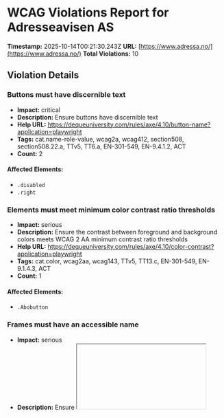 # WCAG Violations Report for Adresseavisen AS

**Timestamp:** 2025-10-14T00:21:30.243Z
**URL:** [https://www.adressa.no/](https://www.adressa.no/)
**Total Violations:** 10

## Violation Details

### Buttons must have discernible text

- **Impact:** critical
- **Description:** Ensure buttons have discernible text
- **Help URL:** https://dequeuniversity.com/rules/axe/4.10/button-name?application=playwright
- **Tags:** cat.name-role-value, wcag2a, wcag412, section508, section508.22.a, TTv5, TT6.a, EN-301-549, EN-9.4.1.2, ACT
- **Count:** 2

#### Affected Elements:

- `.disabled`
- `.right`

### Elements must meet minimum color contrast ratio thresholds

- **Impact:** serious
- **Description:** Ensure the contrast between foreground and background colors meets WCAG 2 AA minimum contrast ratio thresholds
- **Help URL:** https://dequeuniversity.com/rules/axe/4.10/color-contrast?application=playwright
- **Tags:** cat.color, wcag2aa, wcag143, TTv5, TT13.c, EN-301-549, EN-9.1.4.3, ACT
- **Count:** 1

#### Affected Elements:

- `.Abobutton`

### Frames must have an accessible name

- **Impact:** serious
- **Description:** Ensure <iframe> and <frame> elements have an accessible name
- **Help URL:** https://dequeuniversity.com/rules/axe/4.10/frame-title?application=playwright
- **Tags:** cat.text-alternatives, wcag2a, wcag412, section508, section508.22.i, TTv5, TT12.d, EN-301-549, EN-9.4.1.2
- **Count:** 1

#### Affected Elements:

- `#dakapo_postopbar`

### Heading levels should only increase by one

- **Impact:** moderate
- **Description:** Ensure the order of headings is semantically correct
- **Help URL:** https://dequeuniversity.com/rules/axe/4.10/heading-order?application=playwright
- **Tags:** cat.semantics, best-practice
- **Count:** 1

#### Affected Elements:

- `.flipped.OnePlusXTeasers.grid:nth-child(1) > .hot70.gridspotlightside.life40 > a > .t100 > h3`

### Images must have alternative text

- **Impact:** critical
- **Description:** Ensure <img> elements have alternative text or a role of none or presentation
- **Help URL:** https://dequeuniversity.com/rules/axe/4.10/image-alt?application=playwright
- **Tags:** cat.text-alternatives, wcag2a, wcag111, section508, section508.22.a, TTv5, TT7.a, TT7.b, EN-301-549, EN-9.1.1.1, ACT
- **Count:** 22

#### Affected Elements:

- `.center.no-padding.table-cell:nth-child(2) > .fade-image.icon > .off[src=""]`
- `.center.no-padding.table-cell:nth-child(2) > .fade-image.icon > .on`
- `.center.no-padding.table-cell:nth-child(3) > .fade-image.icon > .off[src=""]`
- `.center.no-padding.table-cell:nth-child(3) > .fade-image.icon > .on`
- `.center.no-padding.table-cell:nth-child(4) > .fade-image.icon > .off[src=""]`
- `.center.no-padding.table-cell:nth-child(4) > .fade-image.icon > .on`
- `.center.no-padding.table-cell:nth-child(5) > .fade-image.icon > .off[src=""]`
- `.center.no-padding.table-cell:nth-child(5) > .fade-image.icon > .on`
- `.center.no-padding.table-cell:nth-child(6) > .fade-image.icon > .off[src=""]`
- `.center.no-padding.table-cell:nth-child(6) > .fade-image.icon > .on`
- `.center.no-padding.table-cell:nth-child(7) > .fade-image.icon > .off[src=""]`
- `.center.no-padding.table-cell:nth-child(7) > .fade-image.icon > .on`
- `.center.no-padding.table-cell:nth-child(8) > .fade-image.icon > .off[src=""]`
- `.center.no-padding.table-cell:nth-child(8) > .fade-image.icon > .on`
- `.center.no-padding.table-cell:nth-child(9) > .fade-image.icon > .off[src=""]`
- `.center.no-padding.table-cell:nth-child(9) > .fade-image.icon > .on`
- `.center.no-padding.table-cell:nth-child(10) > .fade-image.icon > .off[src=""]`
- `.center.no-padding.table-cell:nth-child(10) > .fade-image.icon > .on`
- `.center.no-padding.table-cell:nth-child(11) > .fade-image.icon > .off[src=""]`
- `.center.no-padding.table-cell:nth-child(11) > .fade-image.icon > .on`
- `.center.no-padding.table-cell:nth-child(12) > .fade-image.icon > .off[src=""]`
- `.center.no-padding.table-cell:nth-child(12) > .fade-image.icon > .on`

### Main landmark should not be contained in another landmark

- **Impact:** moderate
- **Description:** Ensure the main landmark is at top level
- **Help URL:** https://dequeuniversity.com/rules/axe/4.10/landmark-main-is-top-level?application=playwright
- **Tags:** cat.semantics, best-practice
- **Count:** 97

#### Affected Elements:

- `.hot80 > a > .t100`
- `.Bundles:nth-child(1) > .OnePlusXTeasers.grid > .hot60.gridspotlightside.life40 > a > .t100`
- `.Bundles:nth-child(1) > .OnePlusXTeasers.grid > .life60.gridspotlightside.hot50 > a > .t100`
- `.flipped.OnePlusXTeasers.grid:nth-child(1) > .hot70.gridspotlightside.life40 > a > .t100`
- `.is-dark-skin > a > .t100`
- `.flipped.OnePlusXTeasers.grid:nth-child(1) > .is-section-mn24-skin.is-skin.life20 > a > .t100`
- `.ThreeTeasers.grid:nth-child(3) > .hot70.gridtriple.life40 > a > .t100`
- `.ThreeTeasers.grid:nth-child(3) > .life20.gridtriple.hot50 > a > .t100`
- `.hot70.life20.gridtriple > a > .t100`
- `.gridfullsize-bundle > a > .t100`
- `.small-items > a > .t100`
- `.hot70.gridspotlightside.life40:nth-child(2) > a > .t100`
- `.OnePlusXTeasers.grid:nth-child(4) > .hot70.is-section-sport-skin.is-skin > a > .t100`
- `.flipped.OnePlusXTeasers.grid:nth-child(7) > .opinion.hot70.is-section-sport-skin > a > .t100`
- `.flipped.OnePlusXTeasers.grid:nth-child(7) > .gridspotlight.card-size-large.hot60 > a > .t100`
- `.flipped.OnePlusXTeasers.grid:nth-child(7) > .life20.gridspotlightside.hot50 > a > .t100`
- `.ThreeTeasers.grid:nth-child(9) > .is-section-meninger-skin.opinion.is-skin > a > .t100`
- `.ThreeTeasers.grid:nth-child(9) > .hot70.gridtriple.life40 > a > .t100`
- `.life60.hot60.gridtriple > a > .t100`
- `.is-rbk-skin.hot70.gridspotlight > a > .t100`
- `.OnePlusXTeasers.grid:nth-child(12) > .hot60.gridspotlightside.life40 > a > .t100`
- `.OnePlusXTeasers.grid:nth-child(12) > .gridspotlightside.hot50.life40 > a > .t100`
- `.OnePlusXTeasers.grid:nth-child(12) > .no-image.life20.gridspotlightside > a > .t100`
- `.flipped.OnePlusXTeasers.grid:nth-child(13) > .life20.gridspotlightside.hot50 > a > .t100`
- `.flipped.OnePlusXTeasers.grid:nth-child(13) > .gridspotlight.card-size-large.hot60 > a > .t100`
- `.flipped.OnePlusXTeasers.grid:nth-child(13) > .is-section-sport-skin.is-skin.gridspotlightside > a > .t100`
- `.ThreeTeasers.grid:nth-child(16) > .life20.gridtriple.hot50:nth-child(1) > a > .t100`
- `.is-section-trdby-skin.hot60.is-skin > a > .t100`
- `.ThreeTeasers.grid:nth-child(16) > .life20.gridtriple.hot50:nth-child(3) > a > .t100`
- `.OnePlusXTeasers.grid:nth-child(17) > .gridspotlight.card-size-large.hot60 > a > .t100`
- `.is-section-sport-skin.is-skin.life20 > a > .t100`
- `.is-section-meninger-skin.hot40.opinion > a > .t100`
- `.ThreeTeasers.grid:nth-child(19) > .is-section-trdby-skin.is-skin.gridtriple > a > .t100`
- `.ThreeTeasers.grid:nth-child(19) > .hot70.is-section-sport-skin.is-skin > a > .t100`
- `.is-section-mn24-skin.is-skin.gridtriple > a > .t100`
- `.AdWithTeaser.grid:nth-child(20) > .life20.gridtriple.hot50 > a > .t100`
- `.ThreeTeasers.grid:nth-child(21) > .is-section-meninger-skin.opinion.is-skin > a > .t100`
- `.ThreeTeasers.grid:nth-child(21) > .is-section-kultur-skin.is-skin.gridtriple > a > .t100`
- `.ThreeTeasers.grid:nth-child(21) > .life20.gridtriple.hot50:nth-child(3) > a > .t100`
- `.ThreeTeasers.grid:nth-child(24) > .hot40.life20.gridtriple > a > .t100`
- `.is-section-kultur-skin.is-skin.life20 > a > .t100`
- `.ThreeTeasers.grid:nth-child(24) > .no-image.life20.gridtriple > a > .t100`
- `.no-image.life20.gridtriple:nth-child(1) > a > .t100`
- `.ThreeTeasers.grid:nth-child(25) > .gridtriple.hot50.life40 > a > .t100`
- `.ThreeTeasers.grid:nth-child(25) > .no-image.life20.gridtriple:nth-child(3) > a > .t100`
- `.flipped.OnePlusXTeasers.grid:nth-child(27) > .is-section-meninger-skin.opinion.is-skin > a > .t100`
- `.flipped.OnePlusXTeasers.grid:nth-child(27) > .life60.gridspotlight.card-size-large > a > .t100`
- `.flipped.OnePlusXTeasers.grid:nth-child(27) > .life20.gridspotlightside.hot50:nth-child(3) > a > .t100`
- `.OnePlusXTeasers.grid:nth-child(28) > .is-section-meninger-skin.opinion.gridspotlight > a > .t100`
- `.OnePlusXTeasers.grid:nth-child(28) > .is-section-mn24-skin.is-skin.life20 > a > .t100`
- `.OnePlusXTeasers.grid:nth-child(28) > .life20.gridspotlightside.hot50:nth-child(3) > a > .t100`
- `.AdWithTeaser.flipped.grid:nth-child(30) > .hot60.gridtriple.life40 > a > .t100`
- `.is-rbk-skin.hot60.is-skin > a > .t100`
- `.ThreeTeasers.grid:nth-child(31) > .is-section-sport-skin.hot60.is-skin > a > .t100`
- `.grade.hot60.gridtriple > a > .t100`
- `.flipped.OnePlusXTeasers.grid:nth-child(34) > .life20.gridspotlightside.hot50:nth-child(1) > a > .t100`
- `.flipped.OnePlusXTeasers.grid:nth-child(34) > .is-section-sport-skin.gridspotlight.card-size-large > a > .t100`
- `.flipped.OnePlusXTeasers.grid:nth-child(34) > .hot60.gridspotlightside.life40 > a > .t100`
- `.flipped.OnePlusXTeasers.grid:nth-child(34) > .no-image.life20.gridspotlightside > a > .t100`
- `.AdWithTeaser.grid:nth-child(35) > .hot60.gridtriple.life40 > a > .t100`
- `.OnePlusXTeasers.grid:nth-child(36) > .is-section-sport-skin.gridspotlight.card-size-large > a > .t100`
- `.OnePlusXTeasers.grid:nth-child(36) > .gridspotlightside.hot50.life40 > a > .t100`
- `.OnePlusXTeasers.grid:nth-child(36) > .life20.gridspotlightside.hot50 > a > .t100`
- `.AdWithTeaser.flipped.grid:nth-child(37) > .life20.gridtriple.hot50 > a > .t100`
- `.ThreeTeasers.grid:nth-child(38) > .life20.gridtriple.hot50 > a > .t100`
- `.ThreeTeasers.grid:nth-child(38) > .hot60.gridtriple.life40 > a > .t100`
- `.ThreeTeasers.grid:nth-child(38) > .is-rbk-skin.is-skin.gridtriple > a > .t100`
- `.AdWithTeaser.grid:nth-child(39) > .grade.gridtriple.hot50 > a > .t100`
- `.hot40.life20.gridspotlightside:nth-child(1) > a > .t100`
- `.flipped.OnePlusXTeasers.grid:nth-child(40) > .life60.gridspotlight.card-size-large > a > .t100`
- `.flipped.OnePlusXTeasers.grid:nth-child(40) > .hot40.life20.gridspotlightside:nth-child(3) > a > .t100`
- `.AdWithTeaser.flipped.grid:nth-child(41) > .hot40.life20.gridtriple > a > .t100`
- `.life60.is-section-sport-skin.gridspotlight > a > .t100`
- `.OnePlusXTeasers.grid:nth-child(42) > .grade.gridspotlightside.hot50 > a > .t100`
- `.OnePlusXTeasers.grid:nth-child(42) > .gridspotlightside.hot50.life40:nth-child(3) > a > .t100`
- `.hot40.gridtriple.life40 > a > .t100`
- `.is-section-kultur-skin.hot60.is-skin > a > .t100`
- `.ThreeTeasers.grid:nth-child(43) > .hot40.life20.gridtriple > a > .t100`
- `.opinion.is-section-sport-skin.hot60 > a > .t100`
- `.gridspotlightside.hot50.life40:nth-child(1) > a > .t100`
- `.flipped.OnePlusXTeasers.grid:nth-child(45) > .gridspotlight.card-size-large.hot60 > a > .t100`
- `.flipped.OnePlusXTeasers.grid:nth-child(45) > .gridspotlightside.hot50.life40:nth-child(3) > a > .t100`
- `.OnePlusXTeasers.grid:nth-child(46) > .is-section-meninger-skin.opinion.gridspotlight > a > .t100`
- `.OnePlusXTeasers.grid:nth-child(46) > .life60.gridspotlightside.hot50 > a > .t100`
- `.OnePlusXTeasers.grid:nth-child(46) > .gridspotlightside.hot50.life40 > a > .t100`
- `.AdWithTeaser.flipped.grid:nth-child(47) > .grade.gridtriple.hot50 > a > .t100`
- `.AdWithTeaser.grid:nth-child(49) > .gridtriple.hot50.life40 > a > .t100`
- `.ThreeTeasers.grid:nth-child(50) > .is-section-kultur-skin.is-skin.gridtriple > a > .t100`
- `.ThreeTeasers.grid:nth-child(50) > .gridtriple.hot50.life40:nth-child(2) > a > .t100`
- `.ThreeTeasers.grid:nth-child(50) > .gridtriple.hot50.life40:nth-child(3) > a > .t100`
- `.flipped.OnePlusXTeasers.grid:nth-child(51) > .life60.gridspotlightside.hot50 > a > .t100`
- `.flipped.OnePlusXTeasers.grid:nth-child(51) > .gridspotlight.card-size-large.hot60 > a > .t100`
- `.flipped.OnePlusXTeasers.grid:nth-child(51) > .hot60.gridspotlightside.life40 > a > .t100`
- `.AdWithTeaser.flipped.grid:nth-child(52) > .hot60.gridtriple.life40 > a > .t100`
- `.gridspotlight.card-size-large.hot50 > a > .t100`
- `.OnePlusXTeasers.grid:nth-child(53) > .gridspotlightside.hot50.life40:nth-child(2) > a > .t100`
- `.OnePlusXTeasers.grid:nth-child(53) > .grade.gridspotlightside.hot50 > a > .t100`

### Document should not have more than one main landmark

- **Impact:** moderate
- **Description:** Ensure the document has at most one main landmark
- **Help URL:** https://dequeuniversity.com/rules/axe/4.10/landmark-no-duplicate-main?application=playwright
- **Tags:** cat.semantics, best-practice
- **Count:** 1

#### Affected Elements:

- `.Layout`

### Landmarks should have a unique role or role/label/title (i.e. accessible name) combination

- **Impact:** moderate
- **Description:** Ensure landmarks are unique
- **Help URL:** https://dequeuniversity.com/rules/axe/4.10/landmark-unique?application=playwright
- **Tags:** cat.semantics, best-practice
- **Count:** 2

#### Affected Elements:

- `.top`
- `.Layout`

### Links must be distinguishable without relying on color

- **Impact:** serious
- **Description:** Ensure links are distinguished from surrounding text in a way that does not rely on color
- **Help URL:** https://dequeuniversity.com/rules/axe/4.10/link-in-text-block?application=playwright
- **Tags:** cat.color, wcag2a, wcag141, TTv5, TT13.a, EN-301-549, EN-9.1.4.1
- **Count:** 6

#### Affected Elements:

- `a:nth-child(5)`
- `section:nth-child(4) > div > div > .Tips > dl > dd > a[href="tel:46407200"]`
- `div > div > p > a:nth-child(1)`
- `p > a:nth-child(2)`
- `a[href$="medietilsynet.no/"]`
- `p > a:nth-child(4)`

### Elements should not have tabindex greater than zero

- **Impact:** serious
- **Description:** Ensure tabindex attribute values are not greater than 0
- **Help URL:** https://dequeuniversity.com/rules/axe/4.10/tabindex?application=playwright
- **Tags:** cat.keyboard, best-practice
- **Count:** 2

#### Affected Elements:

- `.user`
- `.main`
